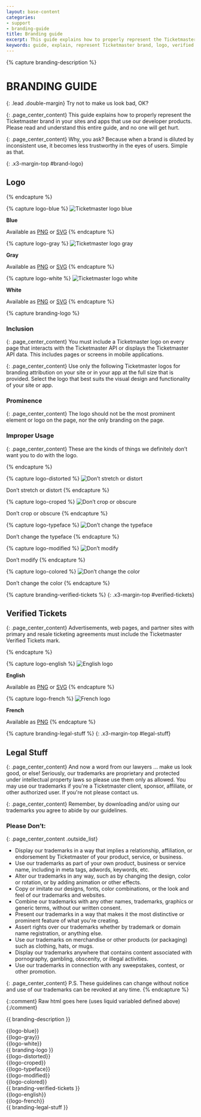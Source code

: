 ```yaml
---
layout: base-content
categories:
- support
- branding-guide
title: Branding guide
excerpt: This guide explains how to properly represent the Ticketmaster brand in your sites and apps that use our developer products.
keywords: guide, explain, represent Ticketmaster brand, logo, verified tickets
---
```


{% capture branding-description %}
# BRANDING GUIDE

{: .lead .double-margin}
Try not to make us look bad, OK?

{: .page_center_content}
This guide explains how to properly represent the Ticketmaster brand in your sites and apps that use our developer products. Please read and understand this entire guide, and no one will get hurt.

{: .page_center_content}
Why, you ask? Because when a brand is diluted by inconsistent use, it becomes less trustworthy in the eyes of users. Simple as that.

{: .x3-margin-top #brand-logo}
## Logo

{% endcapture %}

{% capture logo-blue %}
![Ticketmaster logo blue](/assets/img/branding-guide/blue-logo.svg)

**Blue**

Available as [PNG](/assets/img/branding-guide/blue-logo@3x.png) or [SVG](/assets/img/branding-guide/blue-logo.svg)
{% endcapture %}

{% capture logo-gray %}
![Ticketmaster logo gray](/assets/img/branding-guide/gray-logo.svg)

**Gray**

Available as [PNG](/assets/img/branding-guide/gray-logo@3x.png) or [SVG](/assets/img/branding-guide/gray-logo.svg)
{% endcapture %}


{% capture logo-white %}
![Ticketmaster logo white](/assets/img/branding-guide/white-logo.svg)

**White**

Available as [PNG](/assets/img/branding-guide/white-logo@3x.png) or [SVG](/assets/img/branding-guide/white-logo.svg)
{% endcapture %}

{% capture branding-logo %}
### Inclusion

{: .page_center_content}
You must include a Ticketmaster logo on every page that interacts with the Ticketmaster API or displays the Ticketmaster API data. This includes pages or screens in mobile applications.

{: .page_center_content}
Use only the following Ticketmaster logos for branding attribution on your site or in your app at the full size that is provided. Select the logo that best suits the visual design and functionality of your site or app.


### Prominence

{: .page_center_content}
The logo should not be the most prominent element or logo on the page, nor the only branding on the page.


### Improper Usage

{: .page_center_content}
These are the kinds of things we definitely don’t want you to do with the logo.

{% endcapture %}

{% capture logo-distorted %}
![Don’t stretch or distort](/assets/img/branding-guide/distorted.svg)

Don’t stretch or distort
{% endcapture %}

{% capture logo-croped %}
![Don’t crop or obscure](/assets/img/branding-guide/croped.svg)

Don’t crop or obscure
{% endcapture %}

{% capture logo-typeface %}
![Don’t change the typeface](/assets/img/branding-guide/typeface@3x.png)

Don’t change the typeface
{% endcapture %}

{% capture logo-modified %}
![Don’t modify](/assets/img/branding-guide/modified.svg)

Don’t modify
{% endcapture %}

{% capture logo-colored %}
![Don’t change the color](/assets/img/branding-guide/colored.svg)

Don’t change the color
{% endcapture %}

{% capture branding-verified-tickets %}
{: .x3-margin-top #verified-tickets}
## Verified Tickets

{: .page_center_content}
Advertisements, web pages, and partner sites with primary and resale ticketing agreements must include the Ticketmaster Verified Tickets mark.

{% endcapture %}

{% capture logo-english %}
![English logo](/assets/img/branding-guide/eng-logo.svg)

**English**

Available as [PNG](/assets/img/branding-guide/eng-logo@3x.png) or [SVG](/assets/img/branding-guide/eng-logo.svg)
{% endcapture %}

{% capture logo-french %}
![French logo](/assets/img/branding-guide/french-logo@3x.png)

**French**

Available as [PNG](/assets/img/branding-guide/french-logo@3x.png)
{% endcapture %}

{% capture branding-legal-stuff %}
{: .x3-margin-top #legal-stuff}
## Legal Stuff

{: .page_center_content}
And now a word from our lawyers ... make us look good, or else! Seriously, our trademarks are proprietary and protected under intellectual property laws so please use them only as allowed. You may use our trademarks if you're a Ticketmaster client, sponsor, affiliate, or other authorized user. If you're not please contact us.

{: .page_center_content}
Remember, by downloading and/or using our trademarks you agree to abide by our guidelines.



### Please Don’t:

{: .page_center_content .outside_list}
- Display our trademarks in a way that implies a relationship, affiliation, or endorsement by Ticketmaster of your product, service, or business.
- Use our trademarks as part of your own product, business or service name, including in meta tags, adwords, keywords, etc.
- Alter our trademarks in any way, such as by changing the design, color or rotation, or by adding animation or other effects.
- Copy or imitate our designs, fonts, color combinations, or the look and feel of our trademarks and websites.
- Combine our trademarks with any other names, trademarks, graphics or generic terms, without our written consent.
- Present our trademarks in a way that makes it the most distinctive or prominent feature of what you're creating.
- Assert rights over our trademarks whether by trademark or domain name registration, or anything else.
- Use our trademarks on merchandise or other products (or packaging) such as clothing, hats, or mugs.
- Display our trademarks anywhere that contains content associated with pornography, gambling, obscenity, or illegal activities.
- Use our trademarks in connection with any sweepstakes, contest, or other promotion.

{: .page_center_content}
P.S. These guidelines can change without notice and use of our trademarks can be revoked at any time.
{% endcapture %}

{::comment}
Raw html goes here (uses liquid variabled defined above)
{:/comment}

{{ branding-description }}
<div class="js_branding_gallery branding_gallery">
  <div class="branding_gallery__item branding_gallery__item-linked" markdown="1">{{logo-blue}}</div>
  <div class="branding_gallery__item branding_gallery__item-linked" markdown="1">{{logo-gray}}</div>
  <div class="branding_gallery__item branding_gallery__item-linked" markdown="1">{{logo-white}}</div>
</div>
{{ branding-logo }}
<div class="js_branding_gallery branding_gallery">
  <div class="branding_gallery__item" markdown="1">{{logo-distorted}}</div>
  <div class="branding_gallery__item" markdown="1">{{logo-croped}}</div>
  <div class="branding_gallery__item" markdown="1">{{logo-typeface}}</div>
  <div class="branding_gallery__item" markdown="1">{{logo-modified}}</div>
  <div class="branding_gallery__item" markdown="1">{{logo-colored}}</div>
</div>
{{ branding-verified-tickets }}
<div class="js_branding_gallery branding_gallery">
  <div class="branding_gallery__item branding_gallery__item-linked branding_gallery__item-verified_tickets" markdown="1">{{logo-english}}</div>
  <div class="branding_gallery__item branding_gallery__item-linked branding_gallery__item-verified_tickets" markdown="1">{{logo-french}}</div>
</div>
{{ branding-legal-stuff }}
<script type="text/javascript">
   $('.js_branding_gallery').find('a').attr('target', '_blank');
</script>






















